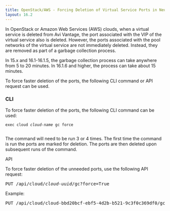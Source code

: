 ```yaml
---
title: OpenStack/AWS - Forcing Deletion of Virtual Service Ports in Neutron
layout: 16.2
---
```

In OpenStack or Amazon Web Services (AWS) clouds, when a virtual service is deleted from Avi Vantage, the port associated with the VIP of the virtual service also is deleted. However, the ports associated with the pool networks of the virtual service are not immediately deleted. Instead, they are removed as part of a garbage collection process. 

In 15.x and 16.1-16.1.5, the garbage collection process can take anywhere from 5 to 20 minutes. In 16.1.6 and higher, the process can take about 15 minutes.

To force faster deletion of the ports, the following CLI command or API request can be used.

### CLI

To force faster deletion of the ports, the following CLI command can be used:

<pre class="command-line language-bash" data-prompt=": >" data-output="2-99"><code>exec cloud <em>cloud-name</em> gc force
 </code></pre> 

The command will need to be run 3 or 4 times. The first time the command is run the ports are marked for deletion. The ports are then deleted upon subsequent runs of the command.

API

To force faster deletion of the unneeded ports, use the following API request:

<pre>
PUT /api/cloud/<em>cloud-uuid</em>/gc?force=True
</pre> 

Example:

<pre>
PUT /api/cloud/cloud-bbd20bcf-ebf5-4d2b-b521-9c3f0c369df0/gc?force=True
</pre> 